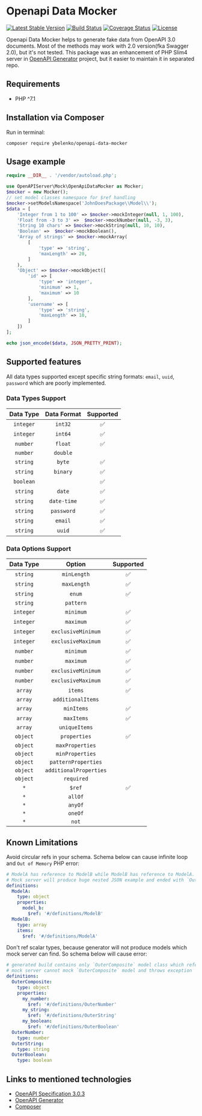 # Openapi Data Mocker

[![Latest Stable Version](https://poser.pugx.org/ybelenko/openapi-data-mocker/v/stable)](https://packagist.org/packages/ybelenko/openapi-data-mocker)
[![Build Status](https://travis-ci.com/ybelenko/openapi-data-mocker.svg?branch=master)](https://travis-ci.com/ybelenko/openapi-data-mocker)
[![Coverage Status](https://coveralls.io/repos/github/ybelenko/openapi-data-mocker/badge.svg?branch=master)](https://coveralls.io/github/ybelenko/openapi-data-mocker?branch=master)
[![License](https://poser.pugx.org/ybelenko/openapi-data-mocker/license)](https://packagist.org/packages/ybelenko/openapi-data-mocker)

Openapi Data Mocker helps to generate fake data from OpenAPI 3.0 documents. Most of the methods may work with 2.0 version(fka Swagger 2.0), but it's not tested. This package was an enhancement of PHP Slim4 server in [OpenAPI Generator](https://github.com/OpenAPITools/openapi-generator) project, but it easier to maintain it in separated repo.

## Requirements
- PHP ^7.1

## Installation via Composer

Run in terminal:
```console
composer require ybelenko/openapi-data-mocker
```

## Usage example

```php
require __DIR__ . '/vendor/autoload.php';

use OpenAPIServer\Mock\OpenApiDataMocker as Mocker;
$mocker = new Mocker();
// set model classes namespace for $ref handling
$mocker->setModelsNamespace('JohnDoesPackage\\Model\\');
$data = [
    'Integer from 1 to 100' => $mocker->mockInteger(null, 1, 100),
    'Float from -3 to 3' =>  $mocker->mockNumber(null, -3, 3),
    'String 10 chars' => $mocker->mockString(null, 10, 10),
    'Boolean' =>  $mocker->mockBoolean(),
    'Array of strings' => $mocker->mockArray(
        [
            'type' => 'string',
            'maxLength' => 20,
        ]
    ),
    'Object' => $mocker->mockObject([
        'id' => [
            'type' => 'integer',
            'minimum' => 1,
            'maximum' => 10
        ],
        'username' => [
            'type' => 'string',
            'maxLength' => 10,
        ]
    ])
];

echo json_encode($data, JSON_PRETTY_PRINT);
```

## Supported features

All data types supported except specific string formats: `email`, `uuid`, `password` which are poorly implemented.

### Data Types Support

| Data Type | Data Format |      Supported     |
|:---------:|:-----------:|:------------------:|
| `integer` | `int32`     | :white_check_mark: |
| `integer` | `int64`     | :white_check_mark: |
| `number`  | `float`     | :white_check_mark: |
| `number`  | `double`    |                    |
| `string`  | `byte`      | :white_check_mark: |
| `string`  | `binary`    | :white_check_mark: |
| `boolean` |             | :white_check_mark: |
| `string`  | `date`      | :white_check_mark: |
| `string`  | `date-time` | :white_check_mark: |
| `string`  | `password`  | :white_check_mark: |
| `string`  | `email`     | :white_check_mark: |
| `string`  | `uuid`      | :white_check_mark: |

### Data Options Support

| Data Type   |         Option         |      Supported     |
|:-----------:|:----------------------:|:------------------:|
| `string`    | `minLength`            | :white_check_mark: |
| `string`    | `maxLength`            | :white_check_mark: |
| `string`    | `enum`                 | :white_check_mark: |
| `string`    | `pattern`              |                    |
| `integer`   | `minimum`              | :white_check_mark: |
| `integer`   | `maximum`              | :white_check_mark: |
| `integer`   | `exclusiveMinimum`     | :white_check_mark: |
| `integer`   | `exclusiveMaximum`     | :white_check_mark: |
| `number`    | `minimum`              | :white_check_mark: |
| `number`    | `maximum`              | :white_check_mark: |
| `number`    | `exclusiveMinimum`     | :white_check_mark: |
| `number`    | `exclusiveMaximum`     | :white_check_mark: |
| `array`     | `items`                | :white_check_mark: |
| `array`     | `additionalItems`      |                    |
| `array`     | `minItems`             | :white_check_mark: |
| `array`     | `maxItems`             | :white_check_mark: |
| `array`     | `uniqueItems`          |                    |
| `object`    | `properties`           | :white_check_mark: |
| `object`    | `maxProperties`        |                    |
| `object`    | `minProperties`        |                    |
| `object`    | `patternProperties`    |                    |
| `object`    | `additionalProperties` |                    |
| `object`    | `required`             |                    |
| `*`         | `$ref`                 | :white_check_mark: |
| `*`         | `allOf`                |                    |
| `*`         | `anyOf`                |                    |
| `*`         | `oneOf`                |                    |
| `*`         | `not`                  |                    |

## Known Limitations

Avoid circular refs in your schema. Schema below can cause infinite loop and `Out of Memory` PHP error:
```yml
# ModelA has reference to ModelB while ModelB has reference to ModelA.
# Mock server will produce huge nested JSON example and ended with `Out of Memory` error.
definitions:
  ModelA:
    type: object
    properties:
      model_b:
        $ref: '#/definitions/ModelB'
  ModelB:
    type: array
    items:
      $ref: '#/definitions/ModelA'
```

Don't ref scalar types, because generator will not produce models which mock server can find. So schema below will cause error:
```yml
# generated build contains only `OuterComposite` model class which referenced to not existed `OuterNumber`, `OuterString`, `OuterBoolean` classes
# mock server cannot mock `OuterComposite` model and throws exception
definitions:
  OuterComposite:
    type: object
    properties:
      my_number:
        $ref: '#/definitions/OuterNumber'
      my_string:
        $ref: '#/definitions/OuterString'
      my_boolean:
        $ref: '#/definitions/OuterBoolean'
  OuterNumber:
    type: number
  OuterString:
    type: string
  OuterBoolean:
    type: boolean
```

## Links to mentioned technologies

* [OpenAPI Specification 3.0.3](https://github.com/OAI/OpenAPI-Specification/blob/master/versions/3.0.3.md)
* [OpenAPI Generator](https://openapi-generator.tech)
* [Composer](https://getcomposer.org/download/)
